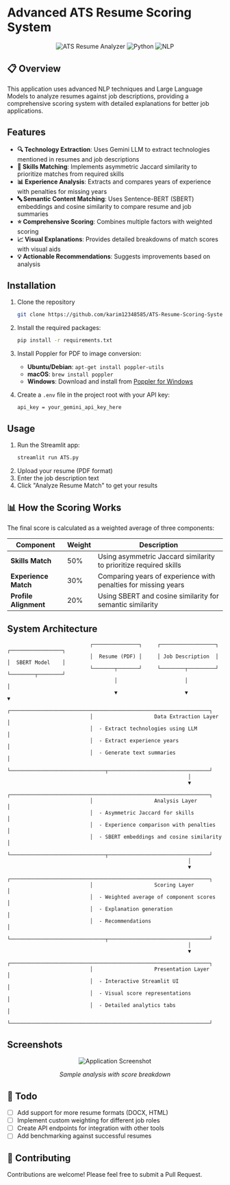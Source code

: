 # Advanced ATS Resume Scoring System

<div align="center">

![ATS Resume Analyzer](https://img.shields.io/badge/ATS-Resume%20Analyzer-blue)
![Python](https://img.shields.io/badge/Python-3.8+-brightgreen)
![NLP](https://img.shields.io/badge/NLP-Powered-orange)

</div>

## 📋 Overview

This application uses advanced NLP techniques and Large Language Models to analyze resumes against job descriptions, providing a comprehensive scoring system with detailed explanations for better job applications.

##  Features

- **🔍 Technology Extraction**: Uses Gemini LLM to extract technologies mentioned in resumes and job descriptions
- **🧩 Skills Matching**: Implements asymmetric Jaccard similarity to prioritize matches from required skills
- **📊 Experience Analysis**: Extracts and compares years of experience with penalties for missing years
- **🔤 Semantic Content Matching**: Uses Sentence-BERT (SBERT) embeddings and cosine similarity to compare resume and job summaries
- **⭐ Comprehensive Scoring**: Combines multiple factors with weighted scoring
- **📈 Visual Explanations**: Provides detailed breakdowns of match scores with visual aids
- **💡 Actionable Recommendations**: Suggests improvements based on analysis

##  Installation

1. Clone the repository
   ```bash
   git clone https://github.com/karim12348585/ATS-Resume-Scoring-System
   ```

2. Install the required packages:
   ```bash
   pip install -r requirements.txt
   ```

3. Install Poppler for PDF to image conversion:
   - **Ubuntu/Debian**: `apt-get install poppler-utils`
   - **macOS**: `brew install poppler`
   - **Windows**: Download and install from [Poppler for Windows](http://blog.alivate.com.au/poppler-windows/)

4. Create a `.env` file in the project root with your API key:
   ```
   api_key = your_gemini_api_key_here
   ```

##  Usage

1. Run the Streamlit app:
   ```bash
   streamlit run ATS.py
   ```
2. Upload your resume (PDF format)
3. Enter the job description text
4. Click "Analyze Resume Match" to get your results

## 📊 How the Scoring Works

The final score is calculated as a weighted average of three components:

| Component | Weight | Description |
|-----------|--------|-------------|
| **Skills Match** | 50% | Using asymmetric Jaccard similarity to prioritize required skills |
| **Experience Match** | 30% | Comparing years of experience with penalties for missing years |
| **Profile Alignment** | 20% | Using SBERT and cosine similarity for semantic similarity |

##  System Architecture

```
                           ┌───────────────┐     ┌──────────────────┐     ┌─────────────────┐
                           │  Resume (PDF) │     │ Job Description  │     │  SBERT Model    │
                           └───────┬───────┘     └────────┬─────────┘     └────────┬────────┘
                                   │                      │                        │
                                   ▼                      ▼                        ▼
                           ┌─────────────────────────────────────────────────────────────────┐
                           │                    Data Extraction Layer                        │
                           │  - Extract technologies using LLM                               │
                           │  - Extract experience years                                     │
                           │  - Generate text summaries                                      │
                           └───────────────────────────────┬─────────────────────────────────┘
                                                           │
                                                           ▼
                           ┌─────────────────────────────────────────────────────────────────┐
                           │                    Analysis Layer                               │
                           │  - Asymmetric Jaccard for skills                                │
                           │  - Experience comparison with penalties                         │
                           │  - SBERT embeddings and cosine similarity                       │
                           └───────────────────────────────┬─────────────────────────────────┘
                                                           │
                                                           ▼
                           ┌─────────────────────────────────────────────────────────────────┐
                           │                    Scoring Layer                                │
                           │  - Weighted average of component scores                         │
                           │  - Explanation generation                                       │
                           │  - Recommendations                                              │
                           └───────────────────────────────┬─────────────────────────────────┘
                                                           │
                                                           ▼
                           ┌─────────────────────────────────────────────────────────────────┐
                           │                    Presentation Layer                           │
                           │  - Interactive Streamlit UI                                     │
                           │  - Visual score representations                                 │
                           │  - Detailed analytics tabs                                      │
                           └─────────────────────────────────────────────────────────────────┘
```

##  Screenshots

<div align="center">
  <img src="/api/placeholder/800/400" alt="Application Screenshot" />
  <p><i>Sample analysis with score breakdown</i></p>
</div>

## 📝 Todo

- [ ] Add support for more resume formats (DOCX, HTML)
- [ ] Implement custom weighting for different job roles
- [ ] Create API endpoints for integration with other tools
- [ ] Add benchmarking against successful resumes

## 🤝 Contributing

Contributions are welcome! Please feel free to submit a Pull Request.



